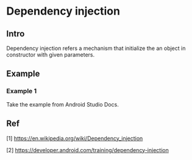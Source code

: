 # Dependency injection
## Intro
Dependency injection refers a mechanism that initialize the an object in constructor with given parameters.

## Example
### Example 1
Take the example from Android Studio Docs.
## Ref
[1] https://en.wikipedia.org/wiki/Dependency_injection

[2] https://developer.android.com/training/dependency-injection
